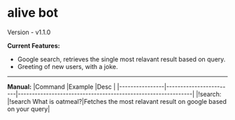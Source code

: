 # alive bot
Version - v1.1.0

<strong>Current Features:</strong>
- Google search, retrieves the single most relavant result based on query.
- Greeting of new users, with a joke.
<hr>
<strong>Manual:</strong>
|Command         |Example                 |Desc                                                          |
|----------------|------------------------|--------------------------------------------------------------|
|!search: <query>|!search What is oatmeal?|Fetches the most relavant result on google based on your query|
